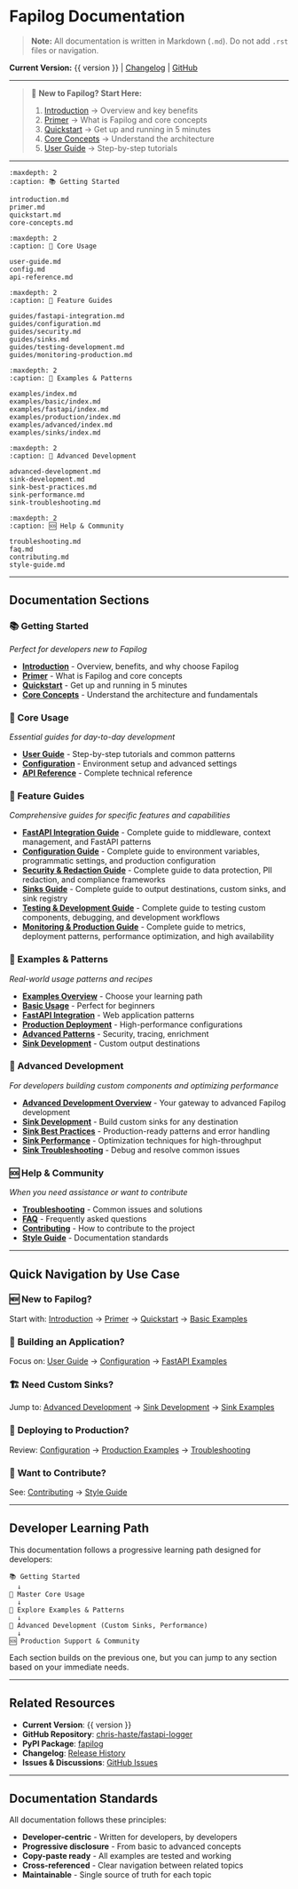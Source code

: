 # Fapilog Documentation

> **Note:** All documentation is written in Markdown (`.md`). Do not add `.rst` files or navigation.

**Current Version:** {{ version }} | [Changelog](https://github.com/chris-haste/fastapi-logger/blob/main/CHANGELOG.md) | [GitHub](https://github.com/chris-haste/fastapi-logger)

---

> 🚀 **New to Fapilog? Start Here:**
>
> 1. [Introduction](introduction.md) → Overview and key benefits
> 2. [Primer](primer.md) → What is Fapilog and core concepts
> 3. [Quickstart](quickstart.md) → Get up and running in 5 minutes
> 4. [Core Concepts](core-concepts.md) → Understand the architecture
> 5. [User Guide](user-guide.md) → Step-by-step tutorials

---

```{toctree}
:maxdepth: 2
:caption: 📚 Getting Started

introduction.md
primer.md
quickstart.md
core-concepts.md
```

```{toctree}
:maxdepth: 2
:caption: 🔧 Core Usage

user-guide.md
config.md
api-reference.md
```

```{toctree}
:maxdepth: 2
:caption: 📘 Feature Guides

guides/fastapi-integration.md
guides/configuration.md
guides/security.md
guides/sinks.md
guides/testing-development.md
guides/monitoring-production.md
```

```{toctree}
:maxdepth: 2
:caption: 📖 Examples & Patterns

examples/index.md
examples/basic/index.md
examples/fastapi/index.md
examples/production/index.md
examples/advanced/index.md
examples/sinks/index.md
```

```{toctree}
:maxdepth: 2
:caption: 🚀 Advanced Development

advanced-development.md
sink-development.md
sink-best-practices.md
sink-performance.md
sink-troubleshooting.md
```

```{toctree}
:maxdepth: 2
:caption: 🆘 Help & Community

troubleshooting.md
faq.md
contributing.md
style-guide.md
```

---

## Documentation Sections

### 📚 Getting Started

_Perfect for developers new to Fapilog_

- **[Introduction](introduction.md)** - Overview, benefits, and why choose Fapilog
- **[Primer](primer.md)** - What is Fapilog and core concepts
- **[Quickstart](quickstart.md)** - Get up and running in 5 minutes
- **[Core Concepts](core-concepts.md)** - Understand the architecture and fundamentals

### 🔧 Core Usage

_Essential guides for day-to-day development_

- **[User Guide](user-guide.md)** - Step-by-step tutorials and common patterns
- **[Configuration](config.md)** - Environment setup and advanced settings
- **[API Reference](api-reference.md)** - Complete technical reference

### 📘 Feature Guides

_Comprehensive guides for specific features and capabilities_

- **[FastAPI Integration Guide](guides/fastapi-integration.md)** - Complete guide to middleware, context management, and FastAPI patterns
- **[Configuration Guide](guides/configuration.md)** - Complete guide to environment variables, programmatic settings, and production configuration
- **[Security & Redaction Guide](guides/security.md)** - Complete guide to data protection, PII redaction, and compliance frameworks
- **[Sinks Guide](guides/sinks.md)** - Complete guide to output destinations, custom sinks, and sink registry
- **[Testing & Development Guide](guides/testing-development.md)** - Complete guide to testing custom components, debugging, and development workflows
- **[Monitoring & Production Guide](guides/monitoring-production.md)** - Complete guide to metrics, deployment patterns, performance optimization, and high availability

### 📖 Examples & Patterns

_Real-world usage patterns and recipes_

- **[Examples Overview](examples/index.md)** - Choose your learning path
- **[Basic Usage](examples/basic/index.md)** - Perfect for beginners
- **[FastAPI Integration](examples/fastapi/index.md)** - Web application patterns
- **[Production Deployment](examples/production/index.md)** - High-performance configurations
- **[Advanced Patterns](examples/advanced/index.md)** - Security, tracing, enrichment
- **[Sink Development](examples/sinks/index.md)** - Custom output destinations

### 🚀 Advanced Development

_For developers building custom components and optimizing performance_

- **[Advanced Development Overview](advanced-development.md)** - Your gateway to advanced Fapilog development
- **[Sink Development](sink-development.md)** - Build custom sinks for any destination
- **[Sink Best Practices](sink-best-practices.md)** - Production-ready patterns and error handling
- **[Sink Performance](sink-performance.md)** - Optimization techniques for high-throughput
- **[Sink Troubleshooting](sink-troubleshooting.md)** - Debug and resolve common issues

### 🆘 Help & Community

_When you need assistance or want to contribute_

- **[Troubleshooting](troubleshooting.md)** - Common issues and solutions
- **[FAQ](faq.md)** - Frequently asked questions
- **[Contributing](contributing.md)** - How to contribute to the project
- **[Style Guide](style-guide.md)** - Documentation standards

---

## Quick Navigation by Use Case

### 🆕 **New to Fapilog?**

Start with: [Introduction](introduction.md) → [Primer](primer.md) → [Quickstart](quickstart.md) → [Basic Examples](examples/basic/index.md)

### 🔨 **Building an Application?**

Focus on: [User Guide](user-guide.md) → [Configuration](config.md) → [FastAPI Examples](examples/fastapi/index.md)

### 🏗️ **Need Custom Sinks?**

Jump to: [Advanced Development](advanced-development.md) → [Sink Development](sink-development.md) → [Sink Examples](examples/sinks/index.md)

### 🚀 **Deploying to Production?**

Review: [Configuration](config.md) → [Production Examples](examples/production/index.md) → [Troubleshooting](troubleshooting.md)

### 🤝 **Want to Contribute?**

See: [Contributing](contributing.md) → [Style Guide](style-guide.md)

---

## Developer Learning Path

This documentation follows a progressive learning path designed for developers:

```
📚 Getting Started
  ↓
🔧 Master Core Usage
  ↓
📖 Explore Examples & Patterns
  ↓
🚀 Advanced Development (Custom Sinks, Performance)
  ↓
🆘 Production Support & Community
```

Each section builds on the previous one, but you can jump to any section based on your immediate needs.

---

## Related Resources

- **Current Version**: {{ version }}
- **GitHub Repository**: [chris-haste/fastapi-logger](https://github.com/chris-haste/fastapi-logger)
- **PyPI Package**: [fapilog](https://pypi.org/project/fapilog/)
- **Changelog**: [Release History](https://github.com/chris-haste/fastapi-logger/blob/main/CHANGELOG.md)
- **Issues & Discussions**: [GitHub Issues](https://github.com/chris-haste/fastapi-logger/issues)

---

## Documentation Standards

All documentation follows these principles:

- **Developer-centric** - Written for developers, by developers
- **Progressive disclosure** - From basic to advanced concepts
- **Copy-paste ready** - All examples are tested and working
- **Cross-referenced** - Clear navigation between related topics
- **Maintainable** - Single source of truth for each topic
